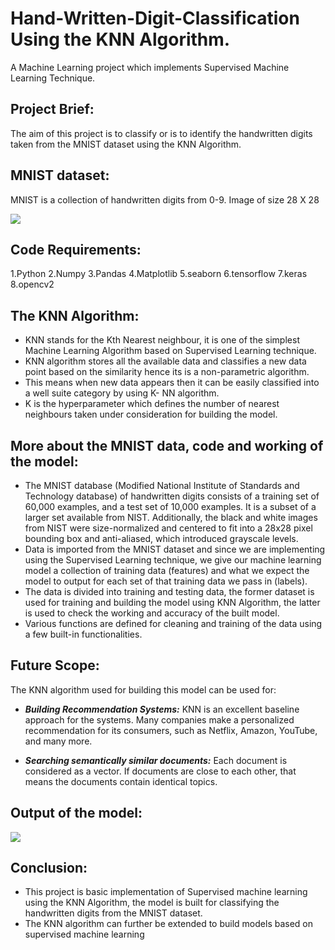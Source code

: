 # Hand-Written-Digit-Classification Using the KNN Algorithm.
A Machine Learning project which implements Supervised Machine Learning Technique.

## Project Brief:
The aim of this project is to classify or is to identify the handwritten digits taken from the MNIST dataset using the KNN Algorithm.

## MNIST dataset:
MNIST is a collection of handwritten digits from 0-9. Image of size 28 X 28

<img src ="https://github.com/sureshmecad/Handwritten-Digit-Classification/blob/main/AnugantiSuresh_HandWrittenDigitClassification/Hand_Written_01.JPG">

## Code Requirements:

 1.Python
 2.Numpy
 3.Pandas
 4.Matplotlib
 5.seaborn
 6.tensorflow
 7.keras
 8.opencv2 

## The KNN Algorithm:
* KNN stands for the Kth Nearest neighbour, it is one of the simplest Machine Learning Algorithm based on Supervised Learning technique.
* KNN algorithm stores all the available data and classifies a new data point based on the similarity hence its is a non-parametric algorithm.
* This means when new data appears then it can be easily classified into a well suite category by using K- NN algorithm. 
* K is the hyperparameter which defines the number of nearest neighbours taken under consideration for building the model.

## More about the MNIST data, code and working of the model:
* The MNIST database (Modified National Institute of Standards and Technology database) of handwritten digits consists of a training set of 60,000 examples, and a test set of 10,000 examples. It is a subset of a larger set available from NIST. Additionally, the black and white images from NIST were size-normalized and centered to fit into a 28x28 pixel bounding box and anti-aliased, which introduced grayscale levels.
* Data is imported from the MNIST dataset and since we are implementing using the Supervised Learning technique, we give our machine learning model a collection of training data (features) and what we expect the model to output for each set of that training data we pass in (labels).
* The data is divided into training and testing data, the former dataset is used for training and building the model using KNN Algorithm, the latter is used to check the working and accuracy of the built model.
* Various functions are defined for cleaning and training of the data using a few built-in functionalities. 

## Future Scope:
 The KNN algorithm used for building this model can be used for: 
* ***Building Recommendation Systems:***
   KNN is an excellent baseline approach for the systems. 
   Many companies make a personalized recommendation for its consumers, such as Netflix, Amazon, YouTube, and many more.
   
* ***Searching semantically similar documents:***
   Each document is considered as a vector. If documents are close to each other, that means the documents contain identical topics.
    
    
## Output of the model:
<img src ="https://github.com/sureshmecad/Handwritten-Digit-Classification/blob/main/AnugantiSuresh_HandWrittenDigitClassification/Hand_Written.JPG">

## Conclusion:

- This project is basic implementation of Supervised machine learning using the KNN Algorithm, the model is built for classifying the handwritten digits from the MNIST dataset.
- The KNN algorithm can further be extended to build models based on supervised machine learning 

